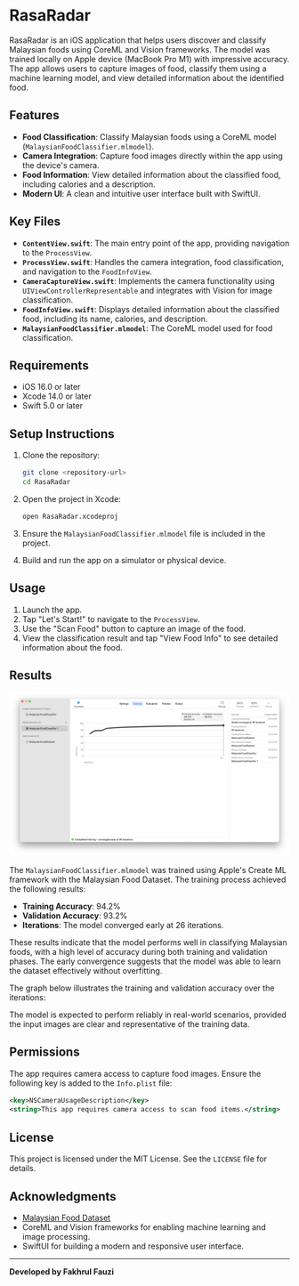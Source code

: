 
# RasaRadar

RasaRadar is an iOS application that helps users discover and classify Malaysian foods using CoreML and Vision frameworks. The model was trained locally on Apple device (MacBook Pro M1) with impressive accuracy. The app allows users to capture images of food, classify them using a machine learning model, and view detailed information about the identified food.

## Features

- **Food Classification**: Classify Malaysian foods using a CoreML model (`MalaysianFoodClassifier.mlmodel`).
- **Camera Integration**: Capture food images directly within the app using the device's camera.
- **Food Information**: View detailed information about the classified food, including calories and a description.
- **Modern UI**: A clean and intuitive user interface built with SwiftUI.


## Key Files

- **`ContentView.swift`**: The main entry point of the app, providing navigation to the `ProcessView`.
- **`ProcessView.swift`**: Handles the camera integration, food classification, and navigation to the `FoodInfoView`.
- **`CameraCaptureView.swift`**: Implements the camera functionality using `UIViewControllerRepresentable` and integrates with Vision for image classification.
- **`FoodInfoView.swift`**: Displays detailed information about the classified food, including its name, calories, and description.
- **`MalaysianFoodClassifier.mlmodel`**: The CoreML model used for food classification.

## Requirements

- iOS 16.0 or later
- Xcode 14.0 or later
- Swift 5.0 or later

## Setup Instructions

1. Clone the repository:
   ```bash
   git clone <repository-url>
   cd RasaRadar
   ```

2. Open the project in Xcode:
   ```bash
   open RasaRadar.xcodeproj
   ```

3. Ensure the `MalaysianFoodClassifier.mlmodel` file is included in the project.

4. Build and run the app on a simulator or physical device.

## Usage

1. Launch the app.
2. Tap "Let's Start!" to navigate to the `ProcessView`.
3. Use the "Scan Food" button to capture an image of the food.
4. View the classification result and tap "View Food Info" to see detailed information about the food.

## Results

![Training and Validation Accuracy](./showcase/rasaradar_result.png)

The `MalaysianFoodClassifier.mlmodel` was trained using Apple's Create ML framework with the Malaysian Food Dataset. The training process achieved the following results:

- **Training Accuracy**: 94.2%
- **Validation Accuracy**: 93.2%
- **Iterations**: The model converged early at 26 iterations.

These results indicate that the model performs well in classifying Malaysian foods, with a high level of accuracy during both training and validation phases. The early convergence suggests that the model was able to learn the dataset effectively without overfitting.

The graph below illustrates the training and validation accuracy over the iterations:

The model is expected to perform reliably in real-world scenarios, provided the input images are clear and representative of the training data.

## Permissions

The app requires camera access to capture food images. Ensure the following key is added to the `Info.plist` file:

```xml
<key>NSCameraUsageDescription</key>
<string>This app requires camera access to scan food items.</string>
```

## License

This project is licensed under the MIT License. See the `LICENSE` file for details.

## Acknowledgments

- [Malaysian Food Dataset](https://www.kaggle.com/datasets/karkengchan/malaysia-food-11)
- CoreML and Vision frameworks for enabling machine learning and image processing.
- SwiftUI for building a modern and responsive user interface.

---

**Developed by Fakhrul Fauzi**
